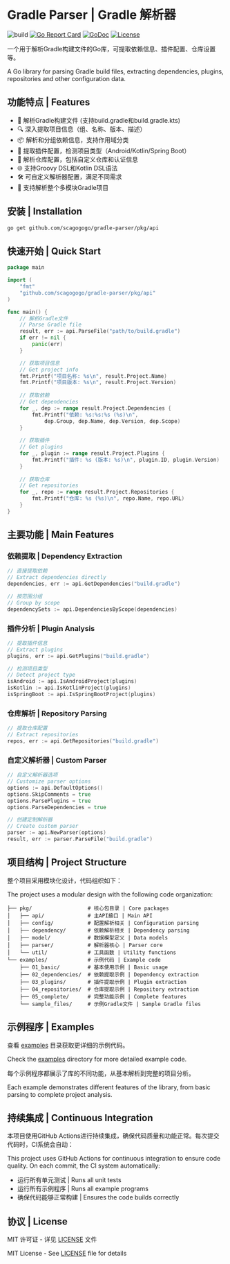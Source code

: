 # Gradle Parser | Gradle 解析器

![build](https://github.com/scagogogo/gradle-parser/actions/workflows/ci.yml/badge.svg)
[![Go Report Card](https://goreportcard.com/badge/github.com/scagogogo/gradle-parser)](https://goreportcard.com/report/github.com/scagogogo/gradle-parser)
[![GoDoc](https://godoc.org/github.com/scagogogo/gradle-parser?status.svg)](https://pkg.go.dev/github.com/scagogogo/gradle-parser)
[![License](https://img.shields.io/github/license/scagogogo/gradle-parser)](/LICENSE)

一个用于解析Gradle构建文件的Go库，可提取依赖信息、插件配置、仓库设置等。 

A Go library for parsing Gradle build files, extracting dependencies, plugins, repositories and other configuration data.

## 功能特点 | Features

- 🚀 解析Gradle构建文件 (支持build.gradle和build.gradle.kts)
- 🔍 深入提取项目信息（组、名称、版本、描述）
- 📦 解析和分组依赖信息，支持作用域分类
- 🔌 提取插件配置，检测项目类型（Android/Kotlin/Spring Boot）
- 📝 解析仓库配置，包括自定义仓库和认证信息
- 🌐 支持Groovy DSL和Kotlin DSL语法
- 🛠️ 可自定义解析器配置，满足不同需求
- 🔄 支持解析整个多模块Gradle项目

## 安装 | Installation

```bash
go get github.com/scagogogo/gradle-parser/pkg/api
```

## 快速开始 | Quick Start

```go
package main

import (
    "fmt"
    "github.com/scagogogo/gradle-parser/pkg/api"
)

func main() {
    // 解析Gradle文件
    // Parse Gradle file
    result, err := api.ParseFile("path/to/build.gradle")
    if err != nil {
        panic(err)
    }

    // 获取项目信息
    // Get project info
    fmt.Printf("项目名称: %s\n", result.Project.Name)
    fmt.Printf("项目版本: %s\n", result.Project.Version)
    
    // 获取依赖
    // Get dependencies
    for _, dep := range result.Project.Dependencies {
        fmt.Printf("依赖: %s:%s:%s (%s)\n", 
            dep.Group, dep.Name, dep.Version, dep.Scope)
    }
    
    // 获取插件
    // Get plugins
    for _, plugin := range result.Project.Plugins {
        fmt.Printf("插件: %s (版本: %s)\n", plugin.ID, plugin.Version)
    }
    
    // 获取仓库
    // Get repositories
    for _, repo := range result.Project.Repositories {
        fmt.Printf("仓库: %s (%s)\n", repo.Name, repo.URL)
    }
}
```

## 主要功能 | Main Features

### 依赖提取 | Dependency Extraction

```go
// 直接提取依赖
// Extract dependencies directly
dependencies, err := api.GetDependencies("build.gradle")

// 按范围分组
// Group by scope
dependencySets := api.DependenciesByScope(dependencies)
```

### 插件分析 | Plugin Analysis

```go
// 提取插件信息
// Extract plugins
plugins, err := api.GetPlugins("build.gradle")

// 检测项目类型
// Detect project type
isAndroid := api.IsAndroidProject(plugins)
isKotlin := api.IsKotlinProject(plugins)
isSpringBoot := api.IsSpringBootProject(plugins)
```

### 仓库解析 | Repository Parsing

```go
// 提取仓库配置
// Extract repositories
repos, err := api.GetRepositories("build.gradle")
```

### 自定义解析器 | Custom Parser

```go
// 自定义解析器选项
// Customize parser options
options := api.DefaultOptions()
options.SkipComments = true
options.ParsePlugins = true 
options.ParseDependencies = true

// 创建定制解析器
// Create custom parser
parser := api.NewParser(options)
result, err := parser.ParseFile("build.gradle")
```

## 项目结构 | Project Structure

整个项目采用模块化设计，代码组织如下：

The project uses a modular design with the following code organization:

```
├── pkg/                  # 核心包目录 | Core packages
│   ├── api/              # 主API接口 | Main API
│   ├── config/           # 配置解析相关 | Configuration parsing
│   ├── dependency/       # 依赖解析相关 | Dependency parsing
│   ├── model/            # 数据模型定义 | Data models
│   ├── parser/           # 解析器核心 | Parser core
│   └── util/             # 工具函数 | Utility functions
└── examples/             # 示例代码 | Example code
    ├── 01_basic/         # 基本使用示例 | Basic usage
    ├── 02_dependencies/  # 依赖提取示例 | Dependency extraction
    ├── 03_plugins/       # 插件提取示例 | Plugin extraction
    ├── 04_repositories/  # 仓库提取示例 | Repository extraction
    ├── 05_complete/      # 完整功能示例 | Complete features
    └── sample_files/     # 示例Gradle文件 | Sample Gradle files
```

## 示例程序 | Examples

查看 [examples](examples/) 目录获取更详细的示例代码。

Check the [examples](examples/) directory for more detailed example code.

每个示例程序都展示了库的不同功能，从基本解析到完整的项目分析。

Each example demonstrates different features of the library, from basic parsing to complete project analysis.

## 持续集成 | Continuous Integration

本项目使用GitHub Actions进行持续集成，确保代码质量和功能正常。每次提交代码时，CI系统会自动：

This project uses GitHub Actions for continuous integration to ensure code quality. On each commit, the CI system automatically:

- 运行所有单元测试 | Runs all unit tests
- 运行所有示例程序 | Runs all example programs
- 确保代码能够正常构建 | Ensures the code builds correctly

## 协议 | License

MIT 许可证 - 详见 [LICENSE](LICENSE) 文件

MIT License - See [LICENSE](LICENSE) file for details 